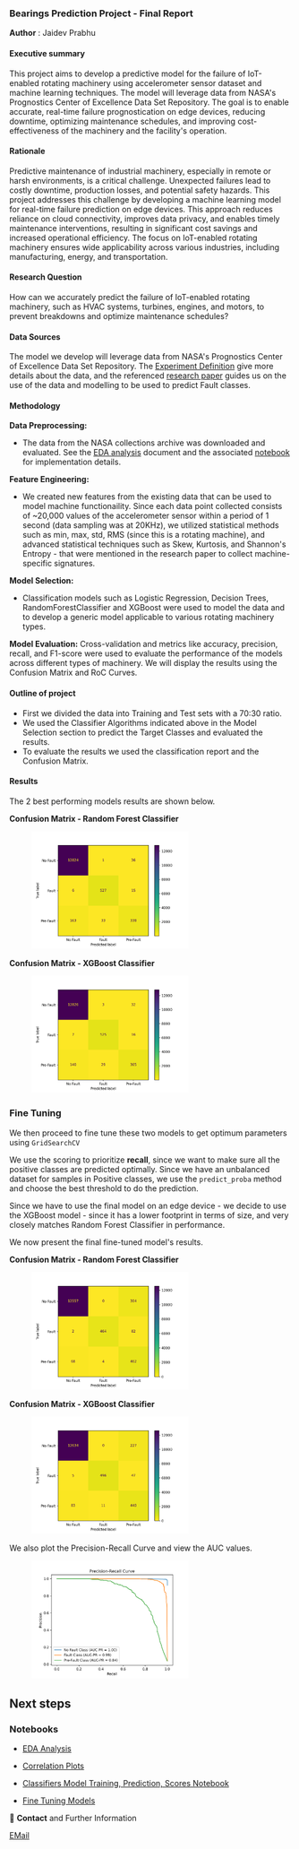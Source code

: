 ### Bearings Prediction Project - Final Report

**Author** : Jaidev Prabhu

#### Executive summary
This project aims to develop a predictive model for the failure of IoT-enabled rotating machinery using accelerometer sensor dataset and machine learning techniques. The model will leverage data from NASA's Prognostics Center of Excellence Data Set Repository. The goal is to enable accurate, real-time failure prognostication on edge devices, reducing downtime, optimizing maintenance schedules, and improving cost-effectiveness of the machinery and the facility's operation. 

#### Rationale

Predictive maintenance of industrial machinery, especially in remote or harsh environments, is a critical challenge. Unexpected failures lead to costly downtime, production losses, and potential safety hazards. This project addresses this challenge by developing a machine learning model for real-time failure prediction on edge devices. This approach reduces reliance on cloud connectivity, improves data privacy, and enables timely maintenance interventions, resulting in significant cost savings and increased operational efficiency. The focus on IoT-enabled rotating machinery ensures wide applicability across various industries, including manufacturing, energy, and transportation. 

#### Research Question
How can we accurately predict the failure of IoT-enabled rotating machinery, such as HVAC systems, turbines, engines, and motors, to prevent breakdowns and optimize maintenance schedules?

#### Data Sources

The model we develop will leverage data from NASA's Prognostics Center of Excellence Data Set Repository.
The [Experiment Definition](Experiment.md) give more details about the data, and the referenced [research paper](Bearing_Failure_Analysis.pdf) guides us on the use of the data and modelling to be used to predict Fault classes. 

#### Methodology

**Data Preprocessing:** 
- The data from the NASA collections archive was downloaded and evaluated. See the [EDA analysis](EDA_Analysis.md) document and the associated [notebook](coalased_adta_with_failure_marking.ipynb) for implementation details.

**Feature Engineering:**  
- We created new features from the existing data that can be used to model machine functionaility. Since each data point collected consists of ~20,000 values of the accelerometer sensor within a period of 1 second (data sampling was at 20KHz), we utilized statistical methods such as min, max, std, RMS (since this is a rotating machine), and advanced statistical techniques such as Skew, Kurtosis, and Shannon's Entropy - that were mentioned in the research paper to collect machine-specific signatures.

**Model Selection:** 
- Classification models such as Logistic Regression, Decision Trees, RandomForestClassifier and XGBoost were used to model the data and to develop a generic model applicable to various rotating machinery types.

**Model Evaluation:** Cross-validation and metrics like accuracy, precision, recall, and F1-score were used to evaluate the performance of the models across different types of machinery. We will display the results using the Confusion Matrix and RoC Curves.

#### Outline of project 

- First we divided the data into Training and Test sets with a 70:30 ratio.
- We used the Classifier Algorithms indicated above in the Model Selection section to predict the Target Classes and evaluated the results.
- To evaluate the results we used the classification report and the Confusion Matrix.

#### Results 

The 2 best performing models results are shown below.

**Confusion Matrix - Random Forest Classifier**
<figure>
    <img src = images/rfc_initial_conf_matrix.png height = 66% width = 66% >
    <figcaption> </figcaption>
</figure>

**Confusion Matrix - XGBoost Classifier**  
<figure>
    <img src = images/xgb_initial_conf_matrix.png height = 66% width = 66% >
</figure>

### Fine Tuning 

We then proceed to fine tune these two models to get optimum parameters using `GridSearchCV`

We use the scoring to prioritize **recall**, since we want to make sure all the positive classes are predicted optimally. Since we have an unbalanced dataset for samples in Positive classes, we use the `predict_proba` method and choose the best threshold to do the prediction. 

Since we have to use the final model on an edge device - we decide to use the XGBoost model - since it has a lower footprint in terms of size, and very closely matches Random Forest Classifier in performance. 

We now present the final fine-tuned model's results. 

**Confusion Matrix - Random Forest Classifier**
<figure>  
    <img src = images/rfc_fine_tuned_conf_matrix.png height = 66% width = 66% >
</figure>


**Confusion Matrix - XGBoost Classifier**  
<figure> 
    <img src = images/xgb_fine_tuned_conf_matrix.png height = 66% width = 66% / >
</figure>

We also plot the Precision-Recall Curve and view the AUC values. 

<figure> 
    <img src = images/P-R_Curve_RFC_fine_tuned_model.png   height = 66% width = 66% / >
</figure>

## Next steps




### Notebooks

- [EDA Analysis](./EDA_Analysis.md)

- [Correlation Plots](./Correlation_plots.ipynb)

- [Classifiers Model Training, Prediction, Scores Notebook](./Classification.ipynb)

- [Fine Tuning Models](./Model_Fine_Tuning.ipynb)



:memo: **Contact** and Further Information

[EMail](mailto:jaidev@datasolve.ai)
